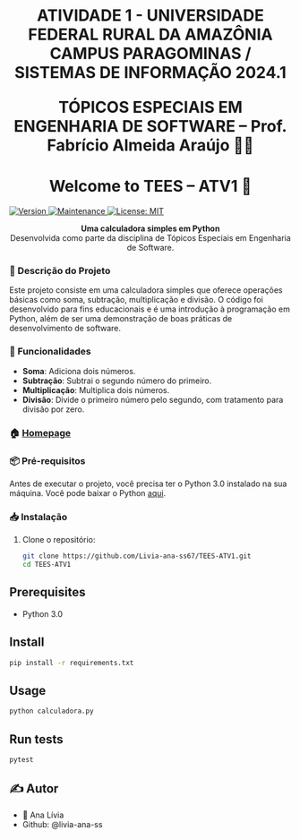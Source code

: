 <h1 align="center" >  ATIVIDADE 1 - UNIVERSIDADE FEDERAL RURAL DA AMAZÔNIA
CAMPUS PARAGOMINAS / SISTEMAS DE INFORMAÇÃO 2024.1

TÓPICOS ESPECIAIS EM ENGENHARIA DE SOFTWARE – Prof. Fabrício Almeida Araújo 👨‍💻 </h1>
<p>



<h1 align="center">Welcome to TEES – ATV1 👋</h1>
<p>
  <a href="https://github.com/seu-usuario/TEES-ATV1" target="_blank">
    <img alt="Version" src="https://img.shields.io/badge/version-1.0.0-blue.svg">
  </a>
  <a href="https://github.com/seu-usuario/TEES-ATV1" target="_blank">
    <img alt="Maintenance" src="https://img.shields.io/badge/Maintained%3F-yes-green.svg" />
  </a>
  <a href="https://github.com/seu-usuario/TEES-ATV1/blob/main/LICENSE" target="_blank">
    <img alt="License: MIT" src="https://img.shields.io/badge/license-MIT-yellow.svg" />
  </a>
</p>


<p align="center">
  <strong>Uma calculadora simples em Python</strong><br />
  Desenvolvida como parte da disciplina de Tópicos Especiais em Engenharia de Software.
</p>

### 📜 Descrição do Projeto

Este projeto consiste em uma calculadora simples que oferece operações básicas como soma, subtração, multiplicação e divisão. O código foi desenvolvido para fins educacionais e é uma introdução à programação em Python, além de ser uma demonstração de boas práticas de desenvolvimento de software.

### 🚀 Funcionalidades

- **Soma**: Adiciona dois números.
- **Subtração**: Subtrai o segundo número do primeiro.
- **Multiplicação**: Multiplica dois números.
- **Divisão**: Divide o primeiro número pelo segundo, com tratamento para divisão por zero.

### 🏠 [Homepage](https://github.com/seu-usuario/TEES-ATV1)

### 📦 Pré-requisitos

Antes de executar o projeto, você precisa ter o Python 3.0 instalado na sua máquina. Você pode baixar o Python [aqui](https://www.python.org/downloads/).

### 📥 Instalação

1. Clone o repositório:

   ```sh
   git clone https://github.com/Livia-ana-ss67/TEES-ATV1.git
   cd TEES-ATV1
   
## Prerequisites

- Python 3.0

## Install
```sh
pip install -r requirements.txt
```
## Usage

```sh
python calculadora.py

```
## Run tests
```sh
pytest

```

## ✍️ Autor
- 👤 Ana Lívia
- Github: @livia-ana-ss
###
